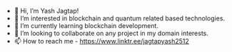 - 👋 Hi, I’m Yash Jagtap!
- 👀 I’m interested in blockchain and quantum related based technologies.
- 🌱 I’m currently learning blockchain development.
- 🤝 I’m looking to collaborate on any project in my domain interests.
- 📫 How to reach me - https://www.linktr.ee/jagtapyash2512


<!---
yash251/yash251 is a ✨ special ✨ repository because its `README.md` (this file) appears on your GitHub profile.
You can click the Preview link to take a look at your changes.
--->
